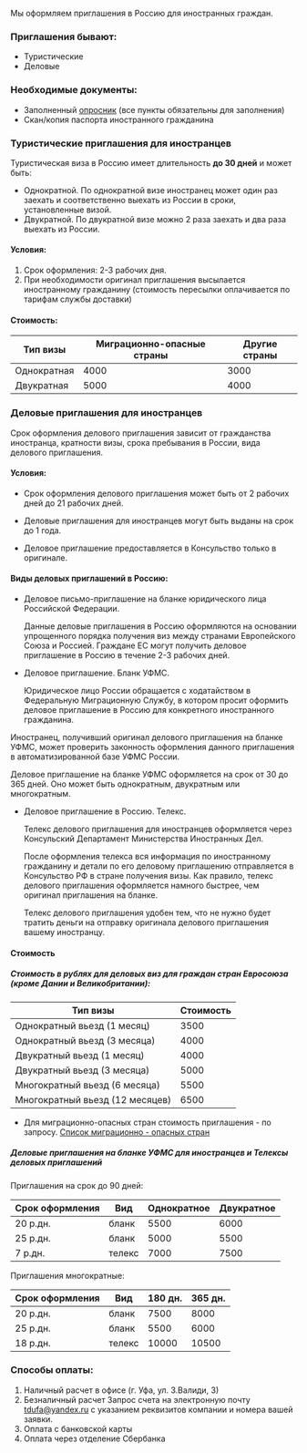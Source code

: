 Мы оформляем приглашения в Россию для иностранных граждан.

### Приглашения бывают:

* Туристические
* Деловые

### Необходимые документы:

* Заполненный [опросник](/forms/invitations.doc) (все пункты обязательны для заполнения)
* Скан/копия паспорта иностранного гражданина

### Туристические приглашения для иностранцев

Туристическая виза в Россию имеет длительность **до 30 дней** и может быть: 
* Однократной. По однократной визе иностранец может один раз заехать и соответственно выехать из России в сроки, установленные визой. 
* Двукратной. По двукратной визе можно 2 раза заехать и два раза выехать из России.

#### Условия:

1. Срок оформления: 2-3 рабочих дня.
2. При необходимости оригинал приглашения высылается иностранному гражданину (стоимость пересылки оплачивается по тарифам службы доставки)

#### Стоимость: 

Тип визы    | Миграционно-опасные страны | Другие страны
----------- | -------------------------- | ---------------
Однократная | 4000                       | 3000
Двукратная  | 5000                       | 4000


### Деловые приглашения для иностранцев

Срок оформления делового приглашения зависит от гражданства иностранца, кратности визы, срока пребывания в России, вида делового приглашения.

#### Условия:
 
* Срок оформления делового приглашения может быть от 2 рабочих дней до 21 рабочих дней.

* Деловые приглашения для иностранцев могут быть выданы на срок до 1 года.

* Деловое приглашение предоставляется в Консульство только в оригинале. 

#### Виды деловых приглашений в Россию:

* Деловое письмо-приглашение на бланке юридического лица Российской Федерации.
 
  Данные деловые приглашения в Россию оформляются на основании упрощенного порядка получения виз между странами Европейского Союза и  Россией.
Граждане ЕС  могут получить деловое приглашение в Россию в течение 2-3 рабочих дней.

* Деловое приглашение. Бланк УФМС.

  Юридическое лицо России обращается с ходатайством в Федеральную Миграционную Службу, в котором просит оформить деловое приглашение в Россию для конкретного иностранного гражданина.
  
Иностранец, получивший оригинал делового приглашения на бланке УФМС, может проверить законность оформления данного приглашения в автоматизированной базе УФМС России.

Деловое приглашение на бланке УФМС оформляется на срок от 30 до 365 дней.
Оно может быть однократным, двукратным или многократным.

* Деловое приглашение в Россию. Телекс.

   Телекс делового приглашения для иностранцев оформляется через Консульский Департамент Министерства Иностранных Дел.
      
   После оформления телекса вся информация по иностранному гражданину и детали по его деловому приглашению отправляется в Консульство РФ в стране получения визы. Как правило, телекс делового приглашения оформляется намного быстрее, чем оригинал приглашения на бланке.
    
   Телекс делового приглашения удобен тем, что не нужно будет тратить деньги на отправку оригинала делового приглашения вашему иностранцу.

#### Стоимость

##### Стоимость в рублях для **деловых виз** для граждан стран Евросоюза (кроме Дании и Великобритании):

Тип визы                        | Стоимость
------------------------------- | -------------------------- 
Однократный вьезд (1 месяц)     | 3500  
Однократный вьезд (3 месяца)    | 4000 
Двукратный вьезд (1 месяц)      | 4000 
Двукратный вьезд (3 месяца)     | 5000 
Многократный вьезд (6 месяца)   | 5500
Многократный вьезд (12 месяцев) | 6500


* Для миграционно-опасных стран стоимость приглашения - по запросу.
 [Список миграционно - опасных стран](/forms/invitations-list-of-special-countries.doc)  
 
##### Деловые приглашения на бланке УФМС для иностранцев и Телексы деловых приглашений

Приглашения на срок до 90 дней:

Срок оформления  | Вид    | Однократное     | Двукратное
---------------- | -------|---------------- | ---------------
20 р.дн. | бланк          | 5500 | 6000
25 р.дн. | бланк          | 5000 | 5500
 7 р.дн. | телекс         | 7000 | 7500


Приглашения многократные:

Срок оформления  | Вид    | 180 дн.         | 365 дн.
---------------- | -------|---------------- | ---------------
20 р.дн. | бланк          | 7500            | 8000
25 р.дн. | бланк          | 5500            | 6000
18 р.дн. | телекс         | 10000           | 10500



### Способы оплаты:

1. Наличный расчет в офисе (г. Уфа, ул. З.Валиди, 3)
2. Безналичный расчет 
Запрос счета на электронную почту [tdufa@yandex.ru](mailto:tdufa@yandex.ru)  с указанием реквизитов компании и номера вашей заявки. 
3. Оплата с банковской карты
4. Оплата через отделение Сбербанка
